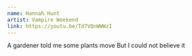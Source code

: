 ```yaml
---
name: Hannah Hunt
artist: Vampire Weekend
link: https://youtu.be/Td7VQnWWWzI
---
```


A gardener told me some plants move
But I could not believe it
